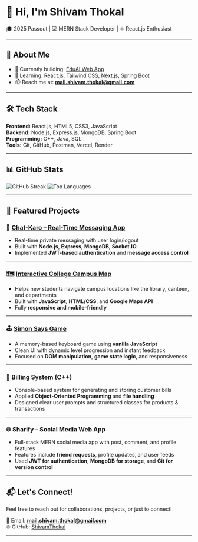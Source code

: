 <!--
**ShivamThokal/ShivamThokal** is a ✨ special ✨ repository because its `README.md` appears on your GitHub profile.
![GitHub Activity Graph](https://github-readme-activity-graph.vercel.app/graph?username=ShivamThokal&theme=tokyo-night)
![Shivam's GitHub Stats](https://github-readme-stats.vercel.app/api?username=ShivamThokal&show_icons=true&theme=tokyonight&count_private=true&include_all_commits=true)

-->

# 👋 Hi, I'm Shivam Thokal

🎓 2025 Passout | 💻 MERN Stack Developer | ⚛️ React.js Enthusiast

---

## 🚀 About Me

- 🔭 Currently building: [EduAI Web App](#)
- 🌱 Learning: React.js, Tailwind CSS, Next.js, Spring Boot
- 📫 Reach me at: **mail.shivam.thokal@gmail.com**

---

## 🛠 Tech Stack

**Frontend:** React.js, HTML5, CSS3, JavaScript  
**Backend:** Node.js, Express.js, MongoDB, Spring Boot  
**Programming:** C++, Java, SQL  
**Tools:** Git, GitHub, Postman, Vercel, Render

---

## 📊 GitHub Stats
![GitHub Streak](https://streak-stats.demolab.com/?user=ShivamThokal&theme=tokyonight&hide_border=false)
![Top Languages](https://github-readme-stats.vercel.app/api/top-langs/?username=ShivamThokal&layout=compact&theme=tokyonight&langs_count=8)



---

## 🌟 Featured Projects

### 🔷 [Chat-Karo – Real-Time Messaging App](https://chat-karo-bmqk.onrender.com/)
- Real-time private messaging with user login/logout
- Built with **Node.js**, **Express**, **MongoDB**, **Socket.IO**
- Implemented **JWT-based authentication** and **message access control**

---

### 🗺️ [Interactive College Campus Map](https://interactive-college-campus-map.vercel.app/)
- Helps new students navigate campus locations like the library, canteen, and departments
- Built with **JavaScript**, **HTML/CSS**, and **Google Maps API**
- Fully **responsive and mobile-friendly**

---

### 🕹️ [Simon Says Game](https://simon-say-s-game-azure.vercel.app/)
- A memory-based keyboard game using **vanilla JavaScript**
- Clean UI with dynamic level progression and instant feedback
- Focused on **DOM manipulation**, **game state logic**, and responsiveness

---

### 🧾 Billing System (C++)
- Console-based system for generating and storing customer bills
- Applied **Object-Oriented Programming** and **file handling**
- Designed clear user prompts and structured classes for products & transactions

---

### 🌐 Sharify – Social Media Web App
- Full-stack MERN social media app with post, comment, and profile features
- Features include **friend requests**, profile updates, and user feeds
- Used **JWT for authentication**, **MongoDB for storage**, and **Git for version control**

---

## 📬 Let's Connect!

Feel free to reach out for collaborations, projects, or just to connect!

📧 Email: **mail.shivam.thokal@gmail.com**  
🌐 GitHub: [ShivamThokal](https://github.com/ShivamThokal)

---

